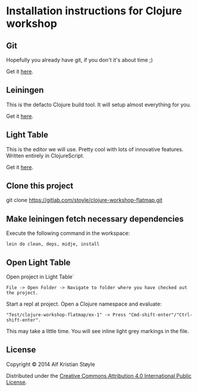 # Installation instructions for Clojure workshop

## Git

Hopefully you already have git, if you don't it's about time ;)

Get it [here](http://git-scm.com/).

## Leiningen

This is the defacto Clojure build tool. It will setup almost everything for you.

Get it [here](http://leiningen.org/).

## Light Table

This is the editor we will use. Pretty cool with lots of innovative features. Written entirely in ClojureScript.

Get it [here](http://www.lighttable.com/).

## Clone this project

git clone https://gitlab.com/stoyle/clojure-workshop-flatmap.git

## Make leiningen fetch necessary dependencies

Execute the following command in the workspace:

```
lein do clean, deps, midje, install
```

## Open Light Table

Open project in Light Table`

```
File -> Open Folder -> Navigate to folder where you have checked out the project.
```

Start a repl at project. Open a Clojure namespace and evaluate:

```
"Test/clojure-workshop-flatmap/ex-1" -> Press "Cmd-shift-enter"/"Ctrl-shift-enter".
```

This may take a little time. You will see inline light grey markings in the file.

## License

Copyright © 2014 Alf Kristian Støyle

Distributed under the [Creative Commons Attribution 4.0 International Public License](http://creativecommons.org/licenses/by/4.0/).